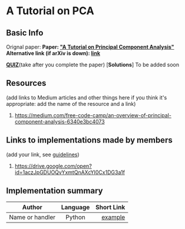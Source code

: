 # A Tutorial on PCA

## Basic Info

Orignal paper: 
**Paper: ["A Tutorial on Principal Component Analysis"](https://arxiv.org/pdf/1404.1100.pdf)**  
**Alternative link (if arXiv is down): [link](https://www.arxiv-vanity.com/papers/1404.1100/)**  

[**QUIZ**](https://www.surveymonkey.com/r/RV3SDRC)(take after you complete the paper)
[**Solutions**] To be added soon 

## Resources 
(add links to Medium articles and other things here if you think it's appropriate: add the name of the resource and a link)
1) https://medium.com/free-code-camp/an-overview-of-principal-component-analysis-6340e3bc4073

## Links to implementations made by members 
(add your link, see [guidelines](https://github.com/papersdclub/theclub/blob/master/implementation_guidelines.md))
1) https://drive.google.com/open?id=1aczJpGDUOQvYxmtQnAXcYI0Cx1DG3a1f

## Implementation summary
| Author          | Language      | Short Link  |
| -------------   |:-------------:| -----:|
| Name or handler | Python        | [example](https://www.numpy.org/) |
